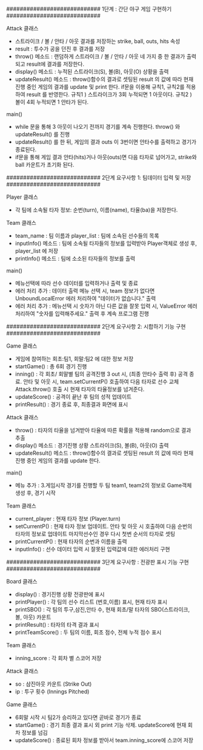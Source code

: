 ############################
 1단계 : 간단 야구 게임 구현하기
############################

Attack 클래스
 - 스트라이크 / 볼 / 안타 / 아웃 결과를 저장하는 strike, ball, outs, hits 속성
 - result : 투수가 공을 던진 후 결과를 저장
 - throw() 메소드 : 랜덤하게 스트라이크 / 볼 / 안타 / 아웃 네 가지 중 한 결과가 출력되고 result에 결과를 저장한다.
 - display() 메소드 : 누적된 스트라이크(S), 볼(B), 아웃(O) 상황을 출력
 - updateResult() 메소드 : throw()함수의 결과로 셋팅된 result 의 값에 따라 현재 진행 중인 게임의 결과를 update 및 print 한다.
  if문을 이용해 규칙1, 규칙2를 적용하여 result 를 반영한다.
  규칙1 ) 스트라이크가 3회 누적되면 1 아웃이다.
  규칙2 ) 볼이 4회 누적되면 1 안타가 된다.

main()
 - while 문을 통해 3 아웃이 나오기 전까지 경기를 계속 진행한다.
  throw() 와 updateResult() 를 진행
 - updateResult() 를 한 뒤, 게임의 결과 outs 이 3번이면 안타수를 출력하고 경기가 종료된다.
 - if문을 통해 게임 결과 안타(hits)거나 아웃(outs)면 다음 타자로 넘어가고, strike와 ball 카운트가 초기화 된다.


############################
 2단계 요구사항 1: 팀데이터 입력 및 저장
############################

Player 클래스
 - 각 팀에 소속될 타자 정보: 순번(turn), 이름(name), 타율(ba)을 저장한다.

Team 클래스
 - team_name : 팀 이름과 player_list : 팀에 소속된 선수들의 목록
 - inputInfo() 메소드 : 팀에 소속될 타자들의 정보를 입력받아 Player객체로 생성 후, player_list 에 저장
 - printInfo() 메소드 : 팀에 소소된 타자들의 정보를 출력

main()
 - 메뉴선택에 따라 선수 데이터를 입력하거나 출력 및 종료
 - 에러 처리 추가 : 데이터 출력 메뉴 선택 시, team 정보가 없다면 UnboundLocalError 에러 처리하여 "데이터가 없습니다." 출력
  - 에러 처리 추가 : 메뉴선택 시 숫자가 아닌 다른 값을 잘못 입력 시, ValueError 에러처리하여 "숫자를 입력해주세요." 출력 후 계속 프로그램 진행



############################
 2단계 요구사항 2: 시합하기 기능 구현
############################

Game 클래스
 - 게임에 참여하는 회초:팀1, 회말:팀2 에 대한 정보 저장
 - startGame() : 총 6회  경기 진행
 - inning() : 각 회초/ 회말별 팀의 공격진행
   3 out 시, (최종 안타수 출력 후) 공격 종료.
   안타 및 아웃 시, team.setCurrentP() 호출하여 다음 타자로 선수 교체
   Attack.throw() 호출 시 현재 타자의 타율정보를 넘겨준다.
 - updateScore() : 공격이 끝난 후 팀의 성적 업데이트
 - printResult() : 경기 종료 후, 최종결과 화면에 표시

Attack 클래스
 - throw() : 타자의 타율을 넘겨받아 타율에 따른 확률을 적용해 random으로 결과 추출
 - display() 메소드 : 경기진행 상황 스트라이크(S), 볼(B), 아웃(O) 출력
 - updateResult() 메소드 : throw()함수의 결과로 셋팅된 result 의 값에 따라 현재 진행 중인 게임의 결과를 update 한다.

main()
 - 메뉴 추가 : 3.게임시작
  경기를 진행할 두 팀 team1, team2의 정보로 Game객체 생성 후, 경기 시작

Team 클래스
 - current_player : 현재 타자 정보 (Player.turn)
 - setCurrentP() : 현재 타자 정보 업데이트. 안타 및 아웃 시 호출하여 다음 순번의 타자의 정보로 업데이트
  마지막선수인 경우 다시 첫번 순서의 타자로 셋팅
 - printCurrentP() : 현재 타자의 순번과 이름을 출력
 - inputInfo() : 선수 데이터 입력 시 잘못된 입력값에 대한 에러처리 구현





############################
3단계 요구사항 : 전광판 표시 기능 구현
############################

Board 클래스
 - display() : 경기진행 상황 전광판에 표시
 - printPlayer() : 각 팀의 선수 리스트 (번호,이름) 표시, 현재 타자 표시
 - printSBO() : 각 팀의 투구,삼진,안타 수, 현재 회초/말 타자의 SBO(스트라이크, 볼, 아웃) 카운트
 - printResult() : 타자의 타격 결과 표시
 - printTeamScore() : 두 팀의 이름, 회초 점수, 전체 누적 점수 표시

Team 클래스
 - inning_score : 각 회차 별 스코어 저장

Attack 클래스
 - so : 삼진아웃 카운트 (Strike Out)
 - ip : 투구 횟수 (Innings Pitched)

Game 클래스
 - 6회말 시작 시 팀2가 승리하고 있다면 곧바로 경기가 종료
 - startGame() : 경기 최종 결과 표시 외 print 기능 삭제. updateScore에 현재 회차 정보를 넘김
 - updateScore() : 종료된 회차 정보를 받아서 team.inning_score에 스코어 저장
